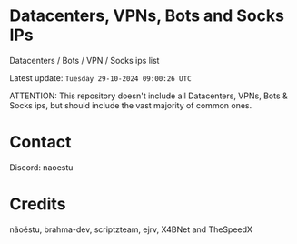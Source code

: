 # Datacenters, VPNs, Bots and Socks IPs
 
Datacenters / Bots / VPN / Socks ips list

Latest update: `Tuesday 29-10-2024 09:00:26 UTC` 

ATTENTION: This repository doesn't include all Datacenters, VPNs, Bots & Socks ips, 
but should include the vast majority of common ones.

# Contact
Discord: naoestu

# Credits
nãoéstu, brahma-dev, scriptzteam, ejrv, X4BNet and TheSpeedX
